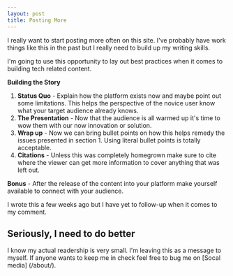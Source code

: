 ```yaml
---
layout: post
title: Posting More
---
```


I really want to start posting more often on this site. I've probably have work things like this in the past but I really need to build up my writing skills.

I'm going to use this opportunity to lay out best practices when it comes to building tech related content.

**Building the Story**

1. **Status Quo** - Explain how the platform exists now and maybe point out some limitations. This helps the perspective of the novice user know what your target audience already knows.
2. **The Presentation** - Now that the audience is all warmed up it's time to wow them with our now innovation or solution.
3. **Wrap up** - Now we can bring bullet points on how this helps remedy the issues presented in section 1. Using literal bullet points is totally acceptable​.
4. **Citations** - Unless this was completely​ homegrown make sure to cite where the viewer can get more information to cover anything that was left out.

**Bonus** - After the release of the content into your platform make yourself available to connect with your audience.

I wrote this a few weeks ago but I have yet to follow-up when it comes to my comment.

## Seriously, I need to do better

I know my actual readership is very small. I'm leaving this as a message to myself. If anyone wants to keep me in check feel free to bug me on [Socal media] (/about/).
